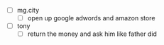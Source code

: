 - [ ] mg.city
	- [ ] open up google adwords and amazon store
- [ ] tony
	- [ ] return the money and ask him like father did